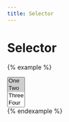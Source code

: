 ```yaml
---
title: Selector
---
```


# Selector

{% example %}
<div class="selector" data-controller="selector" data-selector-placeholder-value="input..." data-selector-creatable-value="true">
  <select class="selector__select" multiple data-selector-target="select">
    <option value="one" selected>One</option>
    <option value="two" selected>Two</option>
    <option value="three">Three</option>
    <option value="four">Four</option>
    <option value="five">Five</option>
  </select>
</div>
{% endexample %}
